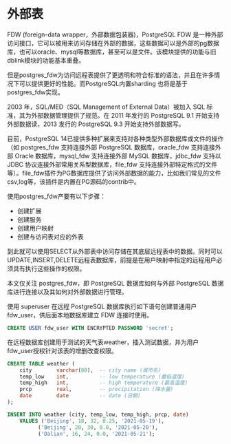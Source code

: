 # 外部表

FDW (foreign-data wrapper，外部数据包装器)，PostgreSQL FDW 是一种外部访问接口，它可以被用来访问存储在外部的数据，这些数据可以是外部的pg数据库，也可以oracle、mysql等数据库，甚至可以是文件。该模块提供的功能与旧dblink模块的功能基本重叠。

但是postgres_fdw为访问远程表提供了更透明和符合标准的语法，并且在许多情况下可以提供更好的性能。而PostgreSQL内置sharding 也将是基于postgres_fdw实现。

2003 年，SQL/MED（SQL Management of External Data）被加入 SQL 标准，其为外部数据管理提供了规范。在 2011 年发行的 PostgreSQL 9.1 开始支持外部数据读，2013 发行的 PostgreSQL 9.3 开始支持外部数据写。

目前，PostgreSQL 14已提供多种扩展来支持对各种类型外部数据库或文件的操作（如 postgres_fdw 支持连接外部 PostgreSQL 数据库，oracle_fdw 支持连接外部 Oracle 数据库，mysql_fdw 支持连接外部 MySQL 数据库，jdbc_fdw 支持以 JDBC 协议连接外部常用关系型数据库，file_fdw 支持连接外部特定格式的文件等）。file_fdw插件为PG数据库提供了访问外部数据的能力，比如我们常见的文件csv,log等，该插件是内置在PG源码的contrib中。

使用postgres_fdw产要有以下步骤：

- 创建扩展
- 创建服务
- 创建用户映射
- 创建与访问表对应的外表

到此就可以使用SELECT从外部表中访问存储在其底层远程表中的数据。同时可以 UPDATE,INSERT,DELETE远程表数据库，前提是在用户映射中指定的远程用户必须具有执行这些操作的权限。

本文仅关注 postgres_fdw，即 PostgreSQL 数据库如何与外部 PostgreSQL 数据库进行连接以及其如何对外部数据进行管理。


使用 superuser 在远程 PostgreSQL 数据库执行如下语句创建普通用户fdw_user，供后面本地数据库建立 FDW 连接时使用。
```SQL
CREATE USER fdw_user WITH ENCRYPTED PASSWORD 'secret';
```


在远程数据库创建用于测试的天气表weather，插入测试数据，并为用户fdw_user授权针对该表的增删改查权限。

```SQL
CREATE TABLE weather (
    city        varchar(80),  -- city name (城市名)
    temp_low    int,          -- low temperature (最低温度)
    temp_high   int,          -- high temperature (最高温度)
    prcp        real,         -- precipitation (降水量)
    date        date          -- date (日期)
);

INSERT INTO weather (city, temp_low, temp_high, prcp, date)
    VALUES ('Beijing', 18, 32, 0.25, '2021-05-19'),
          ('Beijing', 20, 30, 0.0, '2021-05-20'),
          ('Dalian', 16, 24, 0.0, '2021-05-21');
```